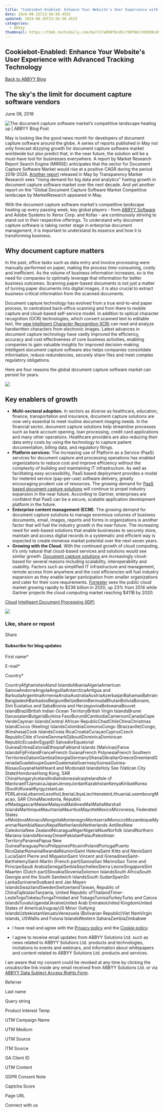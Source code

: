 ```yaml
---
title: "Cookiebot-Enabled: Enhance Your Website's User Experience with Advanced Tracking Technology"
date: 2024-08-25T23:56:58.455Z
updated: 2024-08-26T23:56:58.455Z
categories:
  - abbyy
thumbnail: https://thmb.techidaily.com/ba7c57a899f8cd5c799f88c7d2899c692ee461941eff0903eb250db9dc660efe.jpg
---
```


## Cookiebot-Enabled: Enhance Your Website's User Experience with Advanced Tracking Technology

[Back to ABBYY Blog](https://tools.techidaily.com/abbyy/products/)

## The sky's the limit for document capture software vendors

June 08, 2018

![The document capture software market’s competitive landscape heating up | ABBYY Blog Post](https://static3.abbyy.com/abbyycommedia/25290/9358e_smm_the-skys-the-limit-for-document-capture-software-vendorsblog.png) 

May is looking like the good news month for developers of document capture software around the globe. A series of reports published in May not only forecast dizzying growth for document capture software market worldwide but also predict that, in the near future, the solution will be a must-have tool for businesses everywhere. A report by Market Research Report Search Engine (MRRSE) anticipates that the sector for Document Capture Software Market would rise at a positive CAGR during the period 2018-2026\. [Another report](https://www.transparencymarketresearch.com/document-capture-software-market.html) released in May by Transparency Market Research sees "rising demand for big data and analytics" fueling growth in document capture software market over the next decade. And yet another report on the "Global Document Capture Software Market Competitive landscape by MarketResearch appeared in May.

With the document capture software market's competitive landscape heating up every passing week, key global players - from [ABBYY Software](https://tools.techidaily.com/abbyy/products/) and Adobe Systems to Xerox Corp. and Kofax - are continuously striving to stand out in their respective offerings. To understand why document capture software is taking center stage in enterprise document management, it is important to understand its essence and how it is transforming business.

## Why document capture matters

In the past, office tasks such as data entry and invoice processing were manually performed on paper, making the process time-consuming, costly and inefficient. As the volume of business information increases, so is the need for companies to optimally leverage that information for better business outcomes. Scanning paper-based documents is not just a matter of turning paper documents into digital images, it is also crucial to extract business-critical information from the scanned documents.

Document capture technology has evolved from a true end-to-end paper process, to centralized back-office scanning and from there to mobile capture and cloud-based self-service model. In addition to optical character recognition (OCR) technologies, which convert scanned text to editable text, the [new Intelligent Character Recognition (ICR)](https://www.scribd.com/document/50927779/FREngine-9-Brochure) can read and analyze handwritten characters from electronic images. Latest advances in document capture technology have vastly improved the efficiency, accuracy and cost effectiveness of core business activities, enabling companies to gain valuable insights for improved decision-making. Intelligent document capture software also helps companies consolidate information, reduce redundancies, securely share files and meet complex regulatory obligations.

Here are four reasons the global document capture software market can persist for years.

<!-- affiliate ads begin -->
<a href="https://estore.winxdvd.com/order/checkout.php?PRODS=4081991&QTY=1&AFFILIATE=108875&CART=1"><img src="https://www.winxdvd.com/affiliate/new-banner/wt-500x500.jpg" border="0"></a>
<!-- affiliate ads end -->
## Key enablers of growth

* **Multi-sectoral adoption.** In sectors as diverse as healthcare, education, finance, transportation and insurance, document capture solutions are now very essential to meet routine document imaging needs. In the financial sector, document capture solutions help streamline processes such as bank account opening, loan processing, credit card applications and many other operations. Healthcare providers are also reducing their data entry costs by using the technology to capture patient documentation, billing data, and regulatory filings.
* **Platform services:** The increasing use of Platform as a Service (PaaS) services for document capture and processing operations has enabled organizations to reduce cost and improve efficiency without the complexity of building and maintaining IT infrastructure. As well as facilitating easy accessibility, PaaS based deployment provides a model for metered service (pay-per-use) software delivery, greatly encouraging prudent use of resources. The growing demand for [PaaS based document capture solutions](https://flexicapture.com/) will continue to propel industry expansion in the near future. According to Gartner, enterprises are confident that PaaS can be a secure, scalable application development platform in the future.
* **Enterprise content management (ECM).** The growing demand for document capture solutions to manage enormous volumes of business documents, email, images, reports and forms in organizations is another factor that will fuel the industry growth in the near future. The increasing need for web-based solutions that enable businesses to securely store, maintain and access digital records in a systematic and efficient way is expected to create immense market potential over the next seven years.
* **Growing with the Cloud.** With the continued growth of cloud computing, it’s only natural that cloud-based services and solutions would see similar growth. [Document capture solutions](https://tools.techidaily.com/abbyy/products/) are increasingly cloud-based for several reasons including scalability, interoperability and usability. Factors such as simplified IT infrastructure and management, remote access from anywhere and the cost efficiencies will fuel industry expansion as they enable larger participation from smaller organizations and cater for their core requirements. [Forrester](https://www.forrester.com/Public+Cloud+Market+Will+Grow+To+236+Billion+In+2020/-/E-PRE9446) sees the public cloud market growing rapidly to $236 billion in 2020, up 23% from 2014 while Gartner projects the cloud computing market reaching $411B by 2020.

[Cloud](https://tools.techidaily.com/abbyy/products/) [Intelligent Document Processing (IDP)](https://www.abbyy.com/blog/intelligent-document-processing-idp/ "Intelligent Document Processing (IDP)") 

<!-- affiliate ads begin -->
<a href="https://shop.manycam.com/order/checkout.php?PRODS=17728032&QTY=1&AFFILIATE=108875&CART=1"><img src="https://secure.avangate.com/images/merchant/8230bea7d54bcdf99cdfe85cb07313d5/mcaffbanner920x120.png" border="0"></a>
<!-- affiliate ads end -->
### Like, share or repost

Share 

#### Subscribe for blog updates

First name\*

E-mail\*

Сountry\*

СountryAfghanistanAland IslandsAlbaniaAlgeriaAmerican SamoaAndorraAngolaAnguillaAntarcticaAntigua and BarbudaArgentinaArmeniaArubaAustraliaAustriaAzerbaijanBahamasBahrainBangladeshBarbadosBelgiumBelizeBeninBermudaBhutanBoliviaBonaire, Sint Eustatius and SabaBosnia and HerzegovinaBotswanaBouvet IslandBrazilBritish Indian Ocean TerritoryBritish Virgin IslandsBrunei DarussalamBulgariaBurkina FasoBurundiCambodiaCameroonCanadaCape VerdeCayman IslandsCentral African RepublicChadChileChinaChristmas IslandCocos (Keeling) IslandsColombiaComorosCongo (Brazzaville)Congo, (Kinshasa)Cook IslandsCosta RicaCroatiaCuraçaoCyprusCzech RepublicCôte d'IvoireDenmarkDjiboutiDominicaDominican RepublicEcuadorEgyptEl SalvadorEquatorial GuineaEritreaEstoniaEthiopiaFalkland Islands (Malvinas)Faroe IslandsFijiFinlandFranceFrench GuianaFrench PolynesiaFrench Southern TerritoriesGabonGambiaGeorgiaGermanyGhanaGibraltarGreeceGreenlandGrenadaGuadeloupeGuamGuatemalaGuernseyGuineaGuinea-BissauGuyanaHaitiHeard and Mcdonald IslandsHoly See (Vatican City State)HondurasHong Kong, SAR ChinaHungaryIcelandIndiaIndonesiaIraqIrelandIsle of ManIsraelITJamaicaJapanJerseyJordanKazakhstanKenyaKiribatiKorea (South)KuwaitKyrgyzstanLao PDRLatviaLebanonLesothoLiberiaLibyaLiechtensteinLithuaniaLuxembourgMacao, SAR ChinaMacedonia, Republic ofMadagascarMalawiMalaysiaMaldivesMaliMaltaMarshall IslandsMartiniqueMauritaniaMauritiusMayotteMexicoMicronesia, Federated States ofMoldovaMonacoMongoliaMontenegroMontserratMoroccoMozambiqueMyanmarNamibiaNauruNepalNetherlandsNetherlands AntillesNew CaledoniaNew ZealandNicaraguaNigerNigeriaNiueNorfolk IslandNorthern Mariana IslandsNorwayOmanPakistanPalauPalestinian TerritoryPanamaPapua New GuineaParaguayPeruPhilippinesPitcairnPolandPortugalPuerto RicoQatarRomaniaRwandaRéunionSaint HelenaSaint Kitts and NevisSaint LuciaSaint Pierre and MiquelonSaint Vincent and GrenadinesSaint-BarthélemySaint-Martin (French part)SamoaSan MarinoSao Tome and PrincipeSaudi ArabiaSenegalSerbiaSeychellesSierra LeoneSingaporeSint Maarten (Dutch part)SlovakiaSloveniaSolomon IslandsSouth AfricaSouth Georgia and the South Sandwich IslandsSouth SudanSpainSri LankaSurinameSvalbard and Jan Mayen IslandsSwazilandSwedenSwitzerlandTaiwan, Republic of ChinaTajikistanTanzania, United Republic ofThailandTimor-LesteTogoTokelauTongaTrinidad and TobagoTunisiaTurkeyTurks and Caicos IslandsTuvaluUgandaUkraineUnited Arab EmiratesUnited KingdomUnited States of AmericaUruguayUS Minor Outlying IslandsUzbekistanVanuatuVenezuela (Bolivarian Republic)Viet NamVirgin Islands, USWallis and Futuna IslandsWestern SaharaZambiaZimbabwe

* I have read and agree with the [Privacy policy](https://tools.techidaily.com/abbyy/products/) and the [Cookie policy](https://tools.techidaily.com/abbyy/products/).

* I agree to receive email updates from ABBYY Solutions Ltd. such as news related to ABBYY Solutions Ltd. products and technologies, invitations to events and webinars, and information about whitepapers and content related to ABBYY Solutions Ltd. products and services.  
    
I am aware that my consent could be revoked at any time by clicking the unsubscribe link inside any email received from ABBYY Solutions Ltd. or via [ABBYY Data Subject Access Rights Form](https://tools.techidaily.com/abbyy/products/).

Referrer

Last name

Query string

Product Interest Temp

UTM Campaign Name

UTM Medium

UTM Source

ITM Source

GA Client ID

UTM Content

GDPR Consent Note

Captcha Score

Page URL

Connect with us

<ins class="adsbygoogle"
     style="display:block"
     data-ad-format="autorelaxed"
     data-ad-client="ca-pub-7571918770474297"
     data-ad-slot="1223367746"></ins>



<ins class="adsbygoogle"
     style="display:block"
     data-ad-client="ca-pub-7571918770474297"
     data-ad-slot="8358498916"
     data-ad-format="auto"
     data-full-width-responsive="true"></ins>


